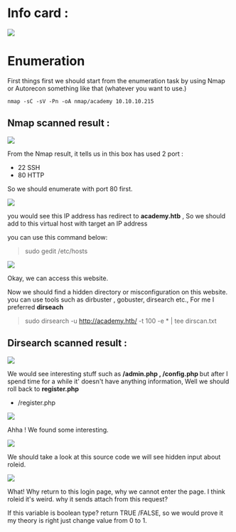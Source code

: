 # [](#header-1)Info card :

![](https://gblobscdn.gitbook.com/assets%2F-MBTznZrC2SIwzD_NiXo%2F-MMaS_hV9oG02Gbku0-8%2F-MMaTMx2RHsiIKIFOwQ8%2Fimage.png?alt=media&token=1ff09c07-12ba-434a-b00e-38686f77bf2b)


# [](#header-1)Enumeration
First things first we should start from the enumeration task by using Nmap or Autorecon something like that (whatever you want to use.)

```
nmap -sC -sV -Pn -oA nmap/academy 10.10.10.215
```

## [](#header-2)Nmap scanned result :

![](https://gblobscdn.gitbook.com/assets%2F-MBTznZrC2SIwzD_NiXo%2F-MMaS_hV9oG02Gbku0-8%2F-MMaUUsjz6eXcWU8RR9L%2Fimage.png?alt=media&token=ddcc8747-d64a-4170-b511-d2da114d0dbf)

From the Nmap result, it tells us in this box has used  2 port :
* 22 SSH 
* 80 HTTP

So we should enumerate with port 80 first.

![](https://gblobscdn.gitbook.com/assets%2F-MBTznZrC2SIwzD_NiXo%2F-MMaS_hV9oG02Gbku0-8%2F-MMaXebmJgGPad3-Sx5t%2Fimage.png?alt=media&token=bf91233c-83cf-46b0-9680-77c4536f646e)

you would see this IP address has redirect to <b>academy.htb</b> , So we should add to this virtual host with target an IP address

you can use this command below:
> sudo gedit /etc/hosts

![](https://gblobscdn.gitbook.com/assets%2F-MBTznZrC2SIwzD_NiXo%2F-MMaS_hV9oG02Gbku0-8%2F-MMaYN7EmCgi4vUjocGB%2Fimage.png?alt=media&token=df54e3f7-767b-448e-a6b3-a76bd176dda9)

Okay, we can access this website.

Now we should find a hidden directory or misconfiguration on this website. you can use tools such as dirbuster , gobuster, dirsearch etc., For me I preferred <b>dirseach</b>

> sudo dirsearch -u http://academy.htb/ -t 100 -e * | tee dirscan.txt

## [](#header-2)Dirsearch scanned result :

![](https://gblobscdn.gitbook.com/assets%2F-MBTznZrC2SIwzD_NiXo%2F-MMaS_hV9oG02Gbku0-8%2F-MMa_QD-Rrebo9MUsAT5%2Fimage.png?alt=media&token=de76c670-ba18-4084-ad79-88962fe97f2f)

We would see interesting stuff such as  <b>/admin.php , /config.php </b> but after I spend time for a while it' doesn't have anything information, Well we should roll back to <b>register.php</b>

* /register.php

![](https://gblobscdn.gitbook.com/assets%2F-MBTznZrC2SIwzD_NiXo%2F-MMaS_hV9oG02Gbku0-8%2F-MMaaVUJruMeNuo4LXNI%2Fimage.png?alt=media&token=574998be-f36f-429f-8b0d-b4cd52c5e563)

Ahha ! We found some interesting.

![](https://gblobscdn.gitbook.com/assets%2F-MBTznZrC2SIwzD_NiXo%2F-MMaS_hV9oG02Gbku0-8%2F-MMaaoEMJnYo1YQr7PUF%2Fimage.png?alt=media&token=992b2d1c-90cd-4d1b-9a7c-ee5c71f589e4)

We should take a look at this source code we will see  hidden input about roleid.

![](https://gblobscdn.gitbook.com/assets%2F-MBTznZrC2SIwzD_NiXo%2F-MMaS_hV9oG02Gbku0-8%2F-MMacPTOsa-FSzdo8GnF%2Fimage.png?alt=media&token=5c914757-102c-49bd-b414-2a9741f241f9)

What! Why return to this login page, why we cannot enter the page. I think roleid it's weird. why it sends attach from this request?

If this variable is boolean type? return TRUE /FALSE, so we would prove it my theory is right just change value from 0 to 1.

